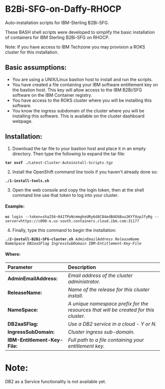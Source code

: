 # B2Bi-SFG-on-Daffy-RHOCP

Auto-installation scripts for IBM-Sterling B2Bi-SFG.

These BASH shell scripts were developed to simplify the basic installation of containers for IBM Sterling B2Bi-SFG on RHOCP.

Note: If you have access to IBM Techzone you may provision a ROKS cluster for this installation.

## Basic assumptions:

- You are using a UNIX/Linux bastion host to install and run the scripts.
- You have created a file containing your IBM software entitlement key on the bastion host.  This key will allow access to the IBM B2Bi/SFG software on the IBM Container registry.
- You have access to the ROKS cluster where you will be installing this software.
- You know the ingress subdomain of the cluster where you will be installing this software.  This is available on the cluster dashboard webpage.

## Installation:

1. Download the tar file to your bastion host and place it in an empty directory. Then type the following to expand the tar file:

<pre><code><b>tar xvzf</b> ./Latest-Cluster-Autoinstall-Scripts.tgz
</code></pre>

2. Install the OpenShift command line tools if you haven't already done so:

<pre><code><b>./1-install-tools.sh</b>
</code></pre>

3. Open the web console and copy the login token, then at the shell command line use that token to log into your cluster.

#### Example:

<pre><code><b>oc</b> login --token=sha256~041TPoNcmmgheURy6d8C84edB4E6Buu2KYfXopJfyRg --server=https://c000-e.us-south.containers.cloud.ibm.com:31177</code></pre>

4. Finally, type this command to begin the installation:

<pre><code><b>./2-install-B2Bi-SFG-cluster.sh</b> <i>AdminEmailAddress</i> <i>ReleaseName</i> <i>NameSpace</i> <i>DB2aaSFlag</i> <i>IngressSubDomain</i> <i>IBM-Entitlement-Key-File</i></code></pre>


#### Where:

| Parameter                   | Description                                                                          |
| :---                        | :---                                                                                 |
| **AdminEmailAddress:**      | *Email address of the cluster administrator.*                                        |
| **ReleaseName:**            |  *Name of the release for this cluster install.*                                     |
| **NameSpace:**              | *A unique namespace prefix for the resources that will be created for this cluster.* |
| **DB2aaSFlag:**             | *Use a DB2 service in a cloud - Y or N.*                                             |
| **IngressSubDomain:**       | *Cluster ingress sub-domain.*                                                        |
| **IBM-Entitlement-Key-File:**| *Full path to a file containing your entitlement key.*

#  Note:
  
  DB2 as a Service functionality is not available yet.

